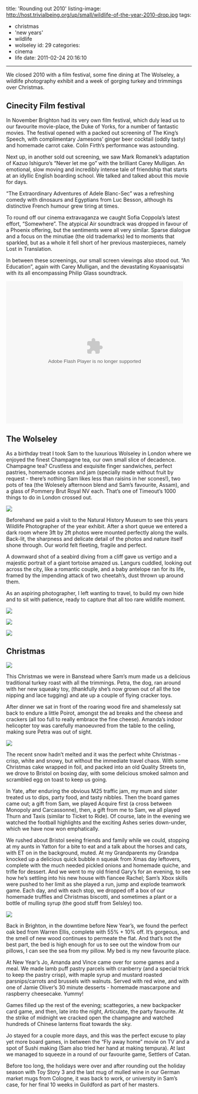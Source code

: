 title: 'Rounding out 2010'
listing-image: http://host.trivialbeing.org/up/small/wildlife-of-the-year-2010-drop.jpg
tags:
  - christmas
  - 'new years'
  - wildlife
  - wolseley
id: 29
categories:
  - cinema
  - life
date: 2011-02-24 20:16:10
---

We closed 2010 with a film festival, some fine dining at The Wolseley, a wildlife photography exhibit and a week of gorging turkey and trimmings over Christmas.

## Cinecity Film festival

In November Brighton had its very own film festival, which duly lead us to our favourite movie-place, the Duke of Yorks, for a number of fantastic movies. The festival opened with a packed out screening of The King’s Speech, with complimentary Jamesons’ ginger beer cocktail (oddly tasty) and homemade carrot cake. Colin Firth’s performance was  astounding.

Next up, in another sold out screening, we saw Mark Romanek’s adaptation of Kazuo Ishiguro’s “Never let me go” with the brilliant Carey Mulligan. An emotional, slow moving and incredibly intense tale of friendship that starts at an idyllic English boarding school. We talked and talked about this movie for days.

“The Extraordinary Adventures of Adele Blanc-Sec” was a refreshing comedy with dinosaurs and Egyptians from Luc Besson, although its distinctive French humour grew tiring at times.

To round off our cinema extravaganza we caught Sofia Coppola’s latest effort, “Somewhere”. The atypical Air soundtrack was dropped in favour of a Phoenix offering, but the sentiments were all very similar. Sparse dialogue and a focus on the minutiae (the old trademarks) led to moments that sparkled, but as a whole it fell short of her previous masterpieces, namely Lost in Translation.

In between these screenings, our small screen viewings also stood out. “An Education”, again with Carey Mulligan, and the devastating Koyaanisqatsi with its all encompassing Philip Glass soundtrack.

<object width="480" height="385"><param name="movie" value="http://www.youtube.com/p/BD9C39F7CBE998FA?hl=en_GB&fs=1"></param><param name="allowFullScreen" value="true"></param><param name="allowscriptaccess" value="always"></param><embed src="http://www.youtube.com/p/BD9C39F7CBE998FA?hl=en_GB&fs=1" type="application/x-shockwave-flash" width="480" height="385" allowscriptaccess="always" allowfullscreen="true"></embed></object>

## The Wolseley

As a birthday treat I took Sam to the luxurious Wolseley in London where we enjoyed the finest Champagne tea, our own small slice of decadence. Champagne tea? Crustless and exquisite finger sandwiches, perfect pastries, homemade scones and jam (specially made without fruit by request - there’s nothing Sam likes less than raisins in her scones!), two pots of tea (the Wolesely afternoon blend and Sam’s favourite, Assam), and a glass of Pommery Brut Royal NV each. That’s one of Timeout’s 1000 things to do in London crossed out.

[![](http://host.trivialbeing.org/up/small/IMG_2736.JPG)](http://host.trivialbeing.org/up/IMG_2736.JPG)

Beforehand we paid a visit to the Natural History Museum to see this years Wildlife Photographer of the year exhibit. After a short queue we entered a dark room where 3ft by 2ft photos were mounted perfectly along the walls. Back-lit, the sharpness and delicate detail of the photos and nature itself shone through. Our world felt fleeting, fragile and perfect.

A downward shot of a seabird diving from a cliff gave us vertigo and a majestic portrait of a giant tortoise amazed us. Langurs cuddled, looking out across the city, like a romantic couple, and a baby antelope ran for its life, framed by the impending attack of two cheetah’s, dust thrown up around them.

As an aspiring photographer, I left wanting to travel, to build my own hide and to sit with patience, ready to capture that all too rare wildlife moment.

[![](http://host.trivialbeing.org/up/small/wildlife-of-the-year-2010-drop.jpg)](http://host.trivialbeing.org/up/wildlife-of-the-year-2010-drop.jpg)

[![](http://host.trivialbeing.org/up/small/wildlife-of-the-year-2010-cheetahs.jpg)](http://host.trivialbeing.org/up/wildlife-of-the-year-2010-cheetahs.jpg)

[![](http://host.trivialbeing.org/up/small/wildlife-of-the-year-2010-langurs.jpeg)](http://host.trivialbeing.org/up/wildlife-of-the-year-2010-langurs.jpeg)

## Christmas

[![](http://host.trivialbeing.org/up/small/xmas-2010-biscotti-tree.jpg)](http://host.trivialbeing.org/up/xmas-2010-biscotti-tree.jpg)

This Christmas we were in Banstead where Sam’s mum made us a delicious traditional turkey roast with all the trimmings. Petra, the dog, ran around with her new squeaky toy, (thankfully she’s now grown out of all the toe nipping and lace tugging) and ate up a couple of flying cracker toys.

After dinner we sat in front of the roaring wood fire and shamelessly sat back to endure a little Poirot, amongst the ad breaks and the cheese and crackers (all too full to really embrace the fine cheese). Amanda’s indoor helicopter toy was carefully manoeuvred from the table to the ceiling, making sure Petra was out of sight.

[![](http://host.trivialbeing.org/up/small/2010-12-25-IMG_7525.jpg)](http://host.trivialbeing.org/up/2010-12-25-IMG_7525.jpg)

The recent snow hadn’t melted and it was the perfect white Christmas - crisp, white and snowy, but without the immediate travel chaos. With some Christmas cake wrapped in foil, and packed into an old Quality Streets tin, we drove to Bristol on boxing day, with some delicious smoked salmon and scrambled egg on toast to keep us going.

In Yate, after enduring the obvious M25 traffic jam, my mum and sister treated us to dips, party food, and tasty nibbles. Then the board games came out; a gift from Sam, we played Acquire first (a cross between Monopoly and Carcassonne), then, a gift from me to Sam, we all played Thurn and Taxis (similar to Ticket to Ride). Of course, late in the evening we watched the football highlights and the exciting Ashes series down-under, which we have now won emphatically.

We rushed about Bristol seeing friends and family while we could, stopping at my aunts in Yatton for a bite to eat and a talk about the horses and cats, with ET on in the background, muted. At my Grandparents my Grandpa knocked up a delicious quick bubble n squeak from Xmas day leftovers, complete with the much needed pickled onions and homemade quiche, and trifle for dessert. And we went to my old friend Gary’s for an evening, to see how he’s settling into his new house with fiancee Rachel; Sam’s Xbox skills were pushed to her limit as she played a run, jump and explode teamwork game. Each day, and with each stop, we dropped off a box of our homemade truffles and Christmas biscotti, and sometimes a plant or a bottle of mulling syrup (the good stuff from Selsley) too.

[![](http://host.trivialbeing.org/up/small/2010-12-28-IMG_7695.jpg)](http://host.trivialbeing.org/up/2010-12-28-IMG_7695.jpg)

Back in Brighton, in the downtime before New Year’s, we found the perfect oak bed from Warren Ellis, complete with 55% + 10% off. It’s gorgeous, and the smell of new wood continues to permeate the flat. And that’s not the best part, the bed is high enough for us to see out the window from our pillows, I can see the sea from my pillow. My bed is my new favourite place.

At New Year’s Jo, Amanda and Vince came over for some games and a meal. We made lamb puff pastry parcels with cranberry (and a special trick to keep the pastry crisp), with maple syrup and mustard roasted parsnips/carrots and brussels with walnuts. Served with red wine, and with one of Jamie Oliver’s 30 minute desserts - homemade mascarpone and raspberry cheesecake. Yummy!

Games filled up the rest of the evening; scattegories, a new backpacker card game, and then, late into the night, Articulate, the party favourite. At the strike of midnight we cracked open the champagne and watched hundreds of Chinese lanterns float towards the sky.

Jo stayed for a couple more days, and this was the perfect excuse to play yet more board games, in between the “Fly away home” movie on TV and a spot of Sushi making (Sam also tried her hand at making tempura). At last we managed to squeeze in a round of our favourite game, Settlers of Catan.

Before too long, the holidays were over and after rounding out the holiday season with Toy Story 3 and the last mug of mulled wine in our German market mugs from Cologne, it was back to work, or university in Sam’s case, for her final 10 weeks in Guildford as part of her masters.
